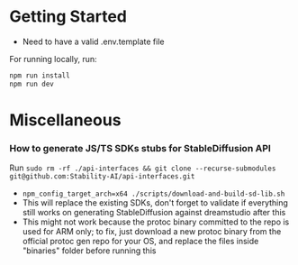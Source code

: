 # Getting Started

- Need to have a valid .env.template file

For running locally, run:
```bash
npm run install
npm run dev
```

# Miscellaneous
### How to generate JS/TS SDKs stubs for StableDiffusion API

Run ```sudo rm -rf ./api-interfaces && git clone --recurse-submodules git@github.com:Stability-AI/api-interfaces.git```

- `npm_config_target_arch=x64 ./scripts/download-and-build-sd-lib.sh`
- This will replace the existing SDKs, don't forget to validate if everything still works on generating StableDiffusion against dreamstudio after this
- This might not work because the protoc binary committed to the repo is used for ARM only; to fix, just download a new protoc binary from the official protoc gen repo for your OS, and replace the files inside "binaries" folder before running this